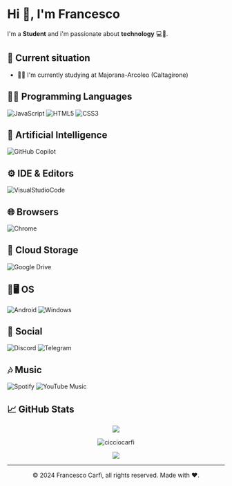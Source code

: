 # Hi 👋, I'm Francesco

I'm a **Student** and i'm passionate about **technology** 💻📱.

## 🚀 Current situation
- 👨‍💻 I'm currently studying at Majorana-Arcoleo (Caltagirone)

## 👨‍💻 Programming Languages
![JavaScript](https://img.shields.io/badge/JavaScript-323330?style=for-the-badge&logo=javascript&logoColor=F7DF1E)
![HTML5](https://img.shields.io/badge/HTML5-E34F26?style=for-the-badge&logo=html5&logoColor=white)
![CSS3](https://img.shields.io/badge/CSS3-1572B6?style=for-the-badge&logo=css3&logoColor=white)

## 🤖 Artificial Intelligence
![GitHub Copilot](https://img.shields.io/badge/github_copilot-8957E5?style=for-the-badge&logo=github-copilot&logoColor=white)

## ⚙️ IDE & Editors
![VisualStudioCode](	https://img.shields.io/badge/VSCode-0078D4?style=for-the-badge&logo=visual%20studio%20code&logoColor=white)

## 🌐 Browsers
![Chrome](https://img.shields.io/badge/Google_chrome-4285F4?style=for-the-badge&logo=Google-chrome&logoColor=white)

## 📂 Cloud Storage
![Google Drive](https://img.shields.io/badge/Google%20Drive-4285F4?style=for-the-badge&logo=googledrive&logoColor=white)

## 📱🖥️ OS
![Android](https://img.shields.io/badge/Android-3DDC84?style=for-the-badge&logo=android&logoColor=white)
![Windows](https://img.shields.io/badge/Windows-0078D6?style=for-the-badge&logo=windows&logoColor=white)

## 💬 Social
![Discord](https://img.shields.io/badge/Discord-%235865F2.svg?style=for-the-badge&logo=discord&logoColor=white)
![Telegram](https://img.shields.io/badge/Telegram-2CA5E0?style=for-the-badge&logo=telegram&logoColor=white)

## 🎶 Music
![Spotify](https://img.shields.io/badge/Spotify-1ED760?style=for-the-badge&logo=spotify&logoColor=white)
![YouTube Music](https://img.shields.io/badge/YouTube_Music-FF0000?style=for-the-badge&logo=youtube-music&logoColor=white)

## 📈 GitHub Stats
<p align = "center">
  <img src="https://github-readme-streak-stats.herokuapp.com/?user=cicciocarfi&theme=dracula&show_icons=true&count_private=true&hide_border=true&line_height=25"/>
</p>
<p align = "center">
    <img src="https://github-readme-stats.vercel.app/api?username=cicciocarfi&theme=dracula&show_icons=true&count_private=true&hide_border=true&line_height=25" alt="cicciocarfi">
</p>
<p align = "center">
  <img src="https://github-readme-stats.vercel.app/api/top-langs/?username=cicciocarfi&theme=dracula">
</p>

---
<p align="center"> © 2024 Francesco Carfì, all rights reserved. Made with ❤️. </p>
